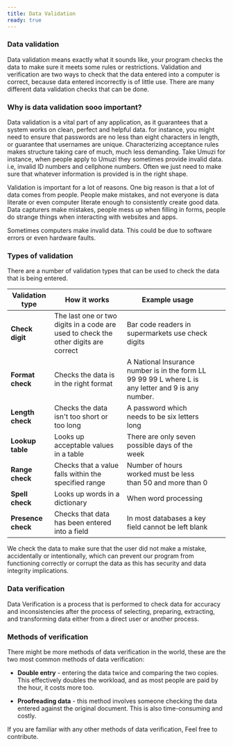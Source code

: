 ```yaml
---
title: Data Validation
ready: true
---
```


### Data validation
Data validation means exactly what it sounds like, your program checks the data to make sure it meets some rules or restrictions. Validation and verification are two ways to check that the data entered into a computer is correct, because data entered incorrectly is of little use. There are many different data validation checks that can be done.

### Why is data validation sooo important?
Data validation is a vital part of any application, as it guarantees that a system works on clean, perfect and helpful data. for instance, you might need to ensure that passwords are no less than eight characters in length, or guarantee that usernames are unique. Characterizing acceptance rules makes structure taking care of much, much less demanding. Take Umuzi for instance, when people apply to Umuzi they sometimes provide invalid data. i.e, invalid ID numbers and cellphone numbers. Often we just need to make sure that whatever information is provided is in the right shape.

Validation is important for a lot of reasons. One big reason is that a lot of data comes from people. People make mistakes, and not everyone is data literate or even computer literate enough to consistently create good data. Data capturers make mistakes, people mess up when filling in forms, people do strange things when interacting with websites and apps.

Sometimes computers make invalid data. This could be due to software errors or even hardware faults.

### Types of validation
There are a number of validation types that can be used to check the data that is being entered.

| Validation type | How it works                                                                        | Example usage                                                                                         |   |   |
|-----------------|-------------------------------------------------------------------------------------|-------------------------------------------------------------------------------------------------------|---|---|
| **Check digit**     | The last one or two digits in a code are used to check the other digits are correct | Bar code readers in  supermarkets use check digits                                                    |   |   |
| **Format check**    | Checks the data is in the  right format                                             | A National Insurance number is in the form LL 99 99 99 L  where L is any letter and 9  is any number. |   |   |
| **Length check**    | Checks the data isn't too short or too long                                         | A password which needs to be six letters long                                                         |   |   |
| **Lookup table**    | Looks up acceptable values in a table                                               | There are only seven possible days of the week                                                        |   |   |
| **Range check**     | Checks that a value falls  within the specified range                               | Number of hours worked must be  less than 50 and more than 0                                          |   |   |
| **Spell check**     | Looks up words in a dictionary                                                      | When word processing                                                                                  |   |   |
| **Presence check**  | Checks that data has been entered into a field                                      | In most databases a key field cannot be left blank                                                    |   |   |


We check the data to make sure that the user did not make a mistake, accidentally or intentionally, which can prevent our program from functioning correctly or corrupt the data as this has security and data integrity implications.

### Data verification
Data Verification is a process that is performed to check data for accuracy and inconsistencies after the process of selecting, preparing, extracting, and transforming data either from a direct user or another process.

### Methods of verification
There might be more methods of data verification in the world, these are the two most common methods of data verification:

- **Double entry** - entering the data twice and comparing the two copies. This effectively doubles the workload, and as most people are paid by the hour, it costs more too.

- **Proofreading data** - this method involves someone checking the data entered against the original document. This is also time-consuming and costly.

If you are familiar with any other methods of data verification, Feel free to contribute.
